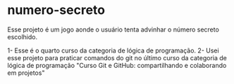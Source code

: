 # numero-secreto

Esse projeto é um jogo aonde o usuário tenta advinhar o número secreto escolhido. 


1-  Esse é o quarto curso da categoria de lógica de programação. 
2- Usei esse projeto para praticar comandos do git no último curso da categoria de lógica de programação "Curso Git e GitHub: compartilhando e colaborando em projetos"

